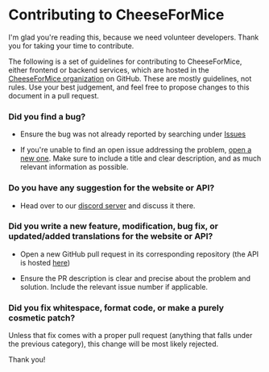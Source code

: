 # Contributing to CheeseForMice

I'm glad you're reading this, because we need volunteer developers. Thank you for taking your time to contribute.

The following is a set of guidelines for contributing to CheeseForMice, either frontend or backend services, which are hosted in the [CheeseForMice organization](https://github.com/cheeseformice) on GitHub. These are mostly guidelines, not rules. Use your best judgement, and feel free to propose changes to this document in a pull request.

### Did you find a bug?

* Ensure the bug was not already reported by searching under [Issues](https://github.com/cheeseformice/cheese.formice.com/issues)

* If you're unable to find an open issue addressing the problem, [open a new one](https://github.com/cheeseformice/cheese.formice.com/issues/new). Make sure to include a title and clear description, and as much relevant information as possible.

### Do you have any suggestion for the website or API?

* Head over to our [discord server](https://discord.gg/xeRNaKTKxN) and discuss it there.

### Did you write a new feature, modification, bug fix, or updated/added translations for the website or API?

* Open a new GitHub pull request in its corresponding repository (the API is hosted [here](https://github.com/cheeseformice/backend))

* Ensure the PR description is clear and precise about the problem and solution. Include the relevant issue number if applicable.

### Did you fix whitespace, format code, or make a purely cosmetic patch?

Unless that fix comes with a proper pull request (anything that falls under the previous category), this change will be most likely rejected.

Thank you!
